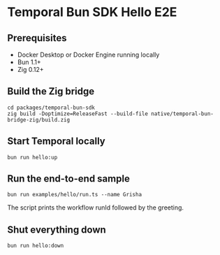 # Temporal Bun SDK Hello E2E

## Prerequisites

- Docker Desktop or Docker Engine running locally
- Bun 1.1+
- Zig 0.12+

## Build the Zig bridge

```
cd packages/temporal-bun-sdk
zig build -Doptimize=ReleaseFast --build-file native/temporal-bun-bridge-zig/build.zig
```

## Start Temporal locally

```
bun run hello:up
```

## Run the end-to-end sample

```
bun run examples/hello/run.ts --name Grisha
```

The script prints the workflow runId followed by the greeting.

## Shut everything down

```
bun run hello:down
```
